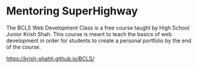 # Mentoring SuperHighway
The BCLS Web Development Class is a free course taught by High School Junior Krish Shah. This course is meant to teach the basics of web development in order for students to create a personal portfolio by the end of the course.


https://krish-shahh.github.io/BCLS/

